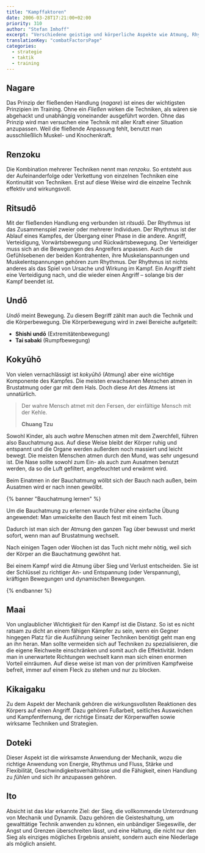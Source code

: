 ```yaml
---
title: "Kampffaktoren"
date: 2006-03-28T17:21:00+02:00
priority: 310
author: "Stefan Imhoff"
excerpt: "Verschiedene geistige und körperliche Aspekte wie Atmung, Rhythmus oder Fluß gehören zum Taijutsu, und sollten für einen erfolgreichen Ausgang eines Kampfes unbedingt beachtet werden."
translationKey: "combatFactorsPage"
categories:
  - strategie
  - taktik
  - training
---
```


## Nagare

Das Prinzip der fließenden Handlung (_nagare_) ist eines der wichtigsten Prinzipien im Training. Ohne ein _Fließen_ wirken die Techniken, als wären sie abgehackt und unabhängig voneinander ausgeführt worden. Ohne das Prinzip wird man versuchen eine Technik mit aller Kraft einer Situation anzupassen. Weil die fließende Anpassung fehlt, benutzt man ausschließlich Muskel- und Knochenkraft.

## Renzoku

Die Kombination mehrerer Techniken nennt man _renzoku_. So entsteht aus der Aufeinanderfolge oder Verkettung von einzelnen Techniken eine Kontinuität von Techniken. Erst auf diese Weise wird die einzelne Technik effektiv und wirkungsvoll.

## Ritsudō

Mit der fließenden Handlung eng verbunden ist _ritsudō_. Der Rhythmus ist das Zusammenspiel zweier oder mehrerer Individuen. Der Rhythmus ist der Ablauf eines Kampfes, der Übergang einer Phase in die andere. Angriff, Verteidigung, Vorwärtsbewegung und Rückwärtsbewegung. Der Verteidiger muss sich an die Bewegungen des Angreifers anpassen. Auch die Gefühlsebenen der beiden Kontrahenten, ihre Muskelanspannungen und Muskelentspannungen gehören zum Rhythmus. Der Rhythmus ist nichts anderes als das Spiel von Ursache und Wirkung im Kampf. Ein Angriff zieht eine Verteidigung nach, und die wieder einen Angriff – solange bis der Kampf beendet ist.

## Undō

_Undō_ meint Bewegung. Zu diesem Begriff zählt man auch die Technik und die Körperbewegung. Die Körperbewegung wird in zwei Bereiche aufgeteilt:

- **Shishi undō** (Extremitätenbewegung)
- **Tai sabaki** (Rumpfbewegung)

## Kokyūhō

Von vielen vernachlässigt ist _kokyūhō_ (Atmung) aber eine wichtige Komponente des Kampfes. Die meisten erwachsenen Menschen atmen in Brustatmung oder gar mit dem Hals. Doch diese Art des Atmens ist unnatürlich.

> Der wahre Mensch atmet mit den Fersen, der einfältige Mensch mit der Kehle.
>
> **Chuang Tzu**

Sowohl Kinder, als auch _wahre_ Menschen atmen mit dem Zwerchfell, führen also Bauchatmung aus. Auf diese Weise bleibt der Körper ruhig und entspannt und die Organe werden außerdem noch massiert und leicht bewegt. Die meisten Menschen atmen durch den Mund, was sehr ungesund ist. Die Nase sollte sowohl zum Ein- als auch zum Ausatmen benutzt werden, da so die Luft gefiltert, angefeuchtet und erwärmt wird.

Beim Einatmen in der Bauchatmung wölbt sich der Bauch nach außen, beim Ausatmen wird er nach innen gewölbt.

{% banner "Bauchatmung lernen" %}

Um die Bauchatmung zu erlernen wurde früher eine einfache Übung angewendet: Man umwickelte den Bauch fest mit einem Tuch.

Dadurch ist man sich der Atmung den ganzen Tag über bewusst und merkt sofort, wenn man auf Brustatmung wechselt.

Nach einigen Tagen oder Wochen ist das Tuch nicht mehr nötig, weil sich der Körper an die Bauchatmung gewöhnt hat.

Bei einem Kampf wird die Atmung über Sieg und Verlust entscheiden. Sie ist der Schlüssel zu richtiger An- und Entspannung (oder Verspannung), kräftigen Bewegungen und dynamischen Bewegungen.

{% endbanner %}

## Maai

Von unglaublicher Wichtigkeit für den Kampf ist die Distanz. So ist es nicht ratsam zu dicht an einem fähigen Kämpfer zu sein, wenn ein Gegner hingegen Platz für die Ausführung seiner Techniken benötigt geht man eng an ihn heran. Man sollte vermeiden sich auf Techniken zu spezialisieren, die die eigene Reichweite einschränken und somit auch die Effektivität. Indem man in unerwartete Richtungen wechselt kann man sich einen enormen Vorteil einräumen. Auf diese weise ist man von der primitiven Kampfweise befreit, immer auf einem Fleck zu stehen und nur zu blocken.

## Kikaigaku

Zu dem Aspekt der Mechanik gehören die wirkungsvollsten Reaktionen des Körpers auf einen Angriff. Dazu gehören Fußarbeit, seitliches Ausweichen und Kampfentfernung, der richtige Einsatz der Körperwaffen sowie wirksame Techniken und Strategien.

## Doteki

Dieser Aspekt ist die wirksamste Anwendung der Mechanik, wozu die richtige Anwendung von Energie, Rhythmus und Fluss, Stärke und Flexibilität, Geschwindigkeitsverhältnisse und die Fähigkeit, einen Handlung zu _fühlen_ und sich ihr anzupassen gehören.

## Ito

Absicht ist das klar erkannte Ziel: der Sieg, die vollkommende Unterordnung von Mechanik und Dynamik. Dazu gehören die Geisteshaltung, um gewalttätige Technik anwenden zu können, ein unbändiger Siegeswille, der Angst und Grenzen überschreiten lässt, und eine Haltung, die nicht nur den Sieg als einziges mögliches Ergebnis ansieht, sondern auch eine Niederlage als möglich ansieht.
